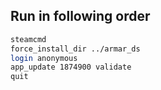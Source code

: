 ## Run in following order ## 

```sh
steamcmd
force_install_dir ../armar_ds
login anonymous
app_update 1874900 validate
quit
```
